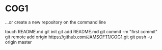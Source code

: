 COG1
====

…or create a new repository on the command line

touch README.md
git init
git add README.md
git commit -m "first commit"
git remote add origin https://github.com/JAMSOFT1/COG1.git
git push -u origin master


